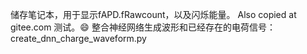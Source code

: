 储存笔记本，用于显示fAPD.fRawcount，以及闪烁能量。
Also copied at gitee.com
测试。😄
整合神经网络生成波形和已经存在的电荷信号：create_dnn_charge_waveform.py